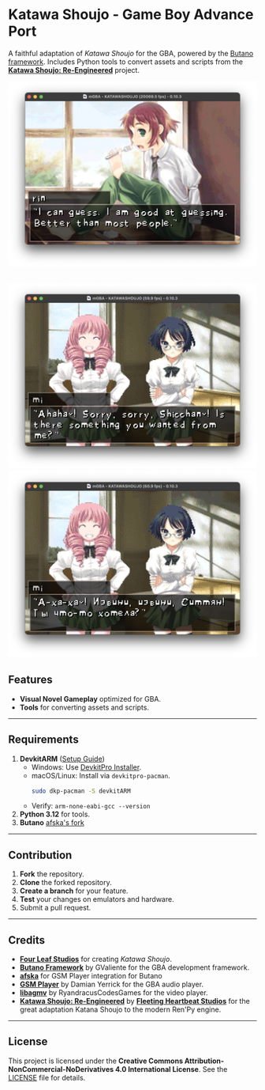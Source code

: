 # Katawa Shoujo - Game Boy Advance Port

A faithful adaptation of *Katawa Shoujo* for the GBA, powered by the [Butano framework](https://github.com/GValiente/butano). Includes Python tools to convert assets and scripts from the **[Katawa Shoujo: Re-Engineered](https://github.com/fleetingheart/ksre)** project.

![Katawa Shoujo - Game Boy Advance Port (event screenshot)](site/agb-ks-screenshot-1.png)

![Katawa Shoujo - Game Boy Advance Port (dialog screenshot - en)](site/agb-ks-screenshot-2-en.png)
![Katawa Shoujo - Game Boy Advance Port (dialog screenshot - ru)](site/agb-ks-screenshot-2-ru.png)
---

## Features

- **Visual Novel Gameplay** optimized for GBA.
- **Tools** for converting assets and scripts.

---

## Requirements

1. **DevkitARM** ([Setup Guide](https://devkitpro.org/wiki/Getting_Started))
   - Windows: Use [DevkitPro Installer](https://github.com/devkitPro/installer/releases/latest).
   - macOS/Linux: Install via `devkitpro-pacman`.
     ```bash
     sudo dkp-pacman -S devkitARM
     ```
   - Verify: `arm-none-eabi-gcc --version`
2. **Python 3.12** for tools.
3. **Butano** [afska's fork](https://github.com/afska/butano)

---

## Contribution

1. **Fork** the repository.
2. **Clone** the forked repository.
3. **Create a branch** for your feature.
4. **Test** your changes on emulators and hardware.
5. Submit a pull request.

---

## Credits

- **[Four Leaf Studios](https://www.katawa-shoujo.com)** for creating *Katawa Shoujo*.
- **[Butano Framework](https://github.com/GValiente/butano)** by GValiente for the GBA development framework.
- **[afska](https://github.com/afska)** for GSM Player integration for Butano
- **[GSM Player](https://github.com/pinobatch/gsmplayer-gba)** by Damian Yerrick for the GBA audio player.
- **[libagmv](https://github.com/RyandracusCodesGames/libagmv)** by RyandracusCodesGames for the video player.
- **[Katawa Shoujo: Re-Engineered](https://github.com/fleetingheart/ksre)** by **[Fleeting Heartbeat Studios](https://www.fhs.sh/)** for the great adaptation Katana Shoujo to the modern Ren'Py engine.

---

## License

This project is licensed under the **Creative Commons Attribution-NonCommercial-NoDerivatives 4.0 International License**. See the [LICENSE](LICENSE.md) file for details.

